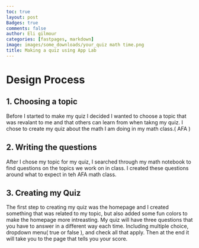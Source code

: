 ```yaml
---
toc: true
layout: post
Badges: true
comments: false
author: Eli gilmour
categories: [fastpages, markdown]
image: images/some_downloads/your_quiz math time.png
title: Making a quiz using App Lab
---
```


# Design Process
## 1. Choosing a topic
Before I started to make my quiz I decided I wanted to choose a topic that was revalant to me and that others can learn from when takng my quiz. I chose to create my quiz about the math I am doing in my math class.( AFA )

## 2. Writing the questions
After I chose my topic for my quiz, I searched through my math notebook to find questions on the topics we work on in class. I created these questions around what to expect in teh AFA math class.

## 3. Creating my Quiz
The first step to creating my quiz was the homepage and I created something that was related to my topic, but also added some fun colors to make the homepage more intreasting. My quiz will have three questions that you have to answer in a different way each time. Including multiple choice, dropdown menu( true or false ), and check all that apply. Then at the end it will take you to the page that tells you your score.